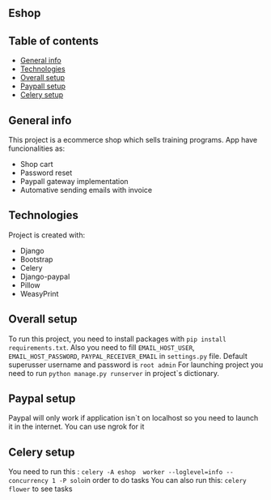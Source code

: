 ## Eshop
## Table of contents
* [General info](#general-info)
* [Technologies](#technologies)
* [Overall setup](#overall-setup)
* [Paypall setup](#paypal-setup)
* [Celery setup](#celery-setup)

## General info
This project is a ecommerce shop which sells training programs. App have funcionalities as:
* Shop cart
* Password reset
* Paypall gateway implementation
* Automative sending emails with invoice

## Technologies
Project is created with:
 * Django
* Bootstrap
* Celery
* Django-paypal
* Pillow
* WeasyPrint
## Overall setup
To run this project, you need to install packages with `pip install requirements.txt`. 
Also you need to fill `EMAIL_HOST_USER`, `EMAIL_HOST_PASSWORD`, `PAYPAL_RECEIVER_EMAIL` in `settings.py` file.
Default superusser username and password is `root admin`
For launching project you need to run `python manage.py runserver` in project`s dictionary.
## Paypal setup
Paypal will only work if application isn`t on localhost so you need to launch it in the internet. You can use ngrok for it
## Celery setup
You need to run this : `celery -A eshop  worker --loglevel=info --concurrency 1 -P solo`in order to do tasks
You can also run this: `celery flower` to see tasks 
